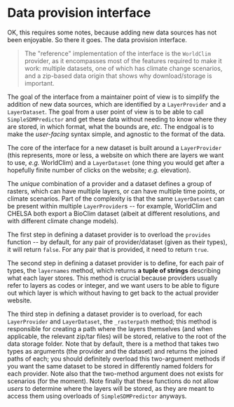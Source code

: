 # Data provision interface

OK, this requires some notes, because adding new data sources has not been
enjoyable. So there it goes. The data provision interface.

> The "reference" implementation of the interface is the `WorldClim` provider,
as it encompasses most of the features required to make it work: multiple
datasets, one of which has climate change scenarios, and a zip-based data origin
that shows why download/storage is important.

The goal of the interface from a maintainer point of view is to simplify the
addition of new data sources, which are identified by a `LayerProvider` and a
`LayerDataset`. The goal from a user point of view is to be able to call
`SimpleSDMPredictor` and get these data without needing to know where they are
stored, in which format, what the bounds are, *etc*. The endgoal is to make the
*user-facing* syntax simple, and agnostic to the format of the data.

The core of the interface for a new dataset is built around a `LayerProvider`
(this represents, more or less, a website on which there are layers we want to
use, *e.g.* WorldClim) and a `LayerDataset` (one thing you would get after a
hopefully finite number of clicks on the website; *e.g.* elevation).

The *unique* combination of a provider and a dataset defines a group of rasters,
which can have multiple layers, or can have multiple time points, or climate
scenarios. Part of the complexity is that the same `LayerDataset` can be present
within multiple `LayerProvider`s -- for example, WorldClim and CHELSA both
export a BioClim dataset (albeit at different resolutions, and with different
climate change models).

The first step in defining a dataset provider is to overload the `provides`
function -- by default, for any pair of provider/dataset (given as their types),
it will return `false`. For any pair that is provided, it need to return `true`.

The second step in defining a dataset provider is to define, for each pair of
types, the `layernames` method, which returns **a tuple of strings** describing
what each layer stores. This method is crucial because providers usually refer
to layers as codes or integer, and we want users to be able to figure out which
layer is which without having to get back to the actual provider website.

The third step in defining a dataset provider is to overload, for each
`LayerProvider` and `LayerDataset`, the `_rasterpath` method; this method is
responsible for creating a path where the layers themselves (and when
applicable, the relevant zip/tar files) will be stored, relative to the root of
the data storage folder. Note that by default, there is a method that takes two
types as arguments (the provider and the dataset) and returns the joined paths
of each; you should definitely overload this two-argument methods if you want
the same dataset to be stored in differently named folders for each provider.
Note also that the two-method argument does not exists for scenarios (for the
moment). Note finally that these functions do not allow *users* to determine
where the layers will be stored, as they are meant to access them using
overloads of `SimpleSDMPredictor` anyways.
